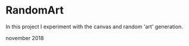 # RandomArt

In this project I experiment with the canvas and random 'art' generation.

november 2018
